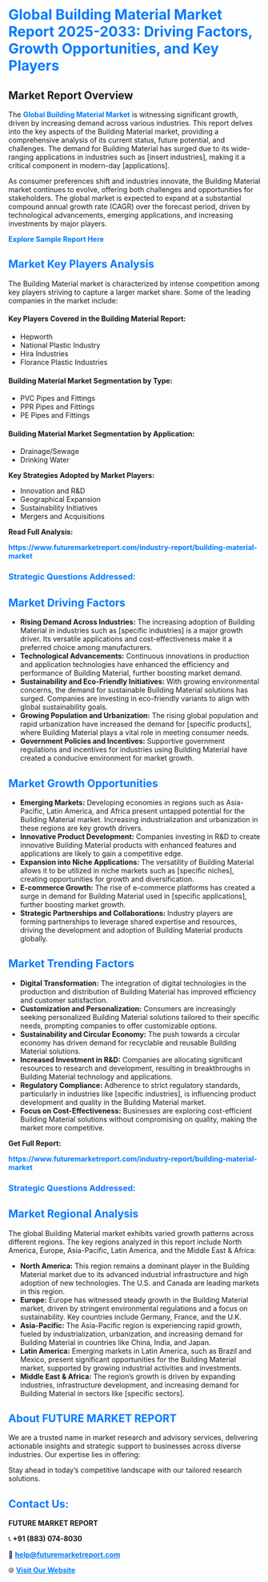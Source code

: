 <h1 style="color: #007BFF;">Global Building Material Market Report 2025-2033: Driving Factors, Growth Opportunities, and Key Players</h1>

<section id="overview">
<h2>Market Report Overview</h2>
<p>The <a href="https://www.futuremarketreport.com/industry-report/building-material-market" style="color: #007BFF; text-decoration: none;"><strong>Global Building Material Market</strong></a> is witnessing significant growth, driven by increasing demand across various industries. This report delves into the key aspects of the Building Material market, providing a comprehensive analysis of its current status, future potential, and challenges. The demand for Building Material has surged due to its wide-ranging applications in industries such as [insert industries], making it a critical component in modern-day [applications].</p>
<p>As consumer preferences shift and industries innovate, the Building Material market continues to evolve, offering both challenges and opportunities for stakeholders. The global market is expected to expand at a substantial compound annual growth rate (CAGR) over the forecast period, driven by technological advancements, emerging applications, and increasing investments by major players.</p>
</section>

<section id="overview">
<p><a href="https://www.futuremarketreport.com/request-sample/reportId=86878" style="color: #007BFF; text-decoration: none;"><strong>Explore Sample Report Here</strong></a></p>
</section>

<section id="key-players">
<h2 style="color: #007BFF;">Market Key Players Analysis</h2>
<p>The Building Material market is characterized by intense competition among key players striving to capture a larger market share. Some of the leading companies in the market include:</p>
<h4>Key Players Covered in the Building Material Report:</h4>
<ul><li>Hepworth</li><li>National Plastic Industry</li><li>Hira Industries</li><li>Florance Plastic Industries</li></ul>
<h4>Building Material Market Segmentation by Type:</h4>
<ul><li>PVC Pipes and Fittings</li><li>PPR Pipes and Fittings</li><li>PE Pipes and Fittings</li></ul>

<h4>Building Material Market Segmentation by Application:</h4>
<ul><li>Drainage/Sewage</li><li>Drinking Water</li></ul>
<p><strong>Key Strategies Adopted by Market Players:</strong></p>
<ul>
<li>Innovation and R&D</li>
<li>Geographical Expansion</li>
<li>Sustainability Initiatives</li>
<li>Mergers and Acquisitions</li>
</ul>
</section>

<section>
<p><strong>Read Full Analysis: </strong></p><a href="https://www.futuremarketreport.com/industry-report/building-material-market" style="color: #007BFF; text-decoration: none;"><strong>https://www.futuremarketreport.com/industry-report/building-material-market</strong></a>
<h3 style="color: #007BFF;">Strategic Questions Addressed:</h3>
</section>

<section id="driving-factors">
<h2 style="color: #007BFF;">Market Driving Factors</h2>
<ul>
<li><strong>Rising Demand Across Industries:</strong> The increasing adoption of Building Material in industries such as [specific industries] is a major growth driver. Its versatile applications and cost-effectiveness make it a preferred choice among manufacturers.</li>
<li><strong>Technological Advancements:</strong> Continuous innovations in production and application technologies have enhanced the efficiency and performance of Building Material, further boosting market demand.</li>
<li><strong>Sustainability and Eco-Friendly Initiatives:</strong> With growing environmental concerns, the demand for sustainable Building Material solutions has surged. Companies are investing in eco-friendly variants to align with global sustainability goals.</li>
<li><strong>Growing Population and Urbanization:</strong> The rising global population and rapid urbanization have increased the demand for [specific products], where Building Material plays a vital role in meeting consumer needs.</li>
<li><strong>Government Policies and Incentives:</strong> Supportive government regulations and incentives for industries using Building Material have created a conducive environment for market growth.</li>
</ul>
</section>

<section id="growth-opportunities">
<h2 style="color: #007BFF;">Market Growth Opportunities</h2>
<ul>
<li><strong>Emerging Markets:</strong> Developing economies in regions such as Asia-Pacific, Latin America, and Africa present untapped potential for the Building Material market. Increasing industrialization and urbanization in these regions are key growth drivers.</li>
<li><strong>Innovative Product Development:</strong> Companies investing in R&D to create innovative Building Material products with enhanced features and applications are likely to gain a competitive edge.</li>
<li><strong>Expansion into Niche Applications:</strong> The versatility of Building Material allows it to be utilized in niche markets such as [specific niches], creating opportunities for growth and diversification.</li>
<li><strong>E-commerce Growth:</strong> The rise of e-commerce platforms has created a surge in demand for Building Material used in [specific applications], further boosting market growth.</li>
<li><strong>Strategic Partnerships and Collaborations:</strong> Industry players are forming partnerships to leverage shared expertise and resources, driving the development and adoption of Building Material products globally.</li>
</ul>
</section>

<section id="trending-factors">
<h2 style="color: #007BFF;">Market Trending Factors</h2>
<ul>
<li><strong>Digital Transformation:</strong> The integration of digital technologies in the production and distribution of Building Material has improved efficiency and customer satisfaction.</li>
<li><strong>Customization and Personalization:</strong> Consumers are increasingly seeking personalized Building Material solutions tailored to their specific needs, prompting companies to offer customizable options.</li>
<li><strong>Sustainability and Circular Economy:</strong> The push towards a circular economy has driven demand for recyclable and reusable Building Material solutions.</li>
<li><strong>Increased Investment in R&D:</strong> Companies are allocating significant resources to research and development, resulting in breakthroughs in Building Material technology and applications.</li>
<li><strong>Regulatory Compliance:</strong> Adherence to strict regulatory standards, particularly in industries like [specific industries], is influencing product development and quality in the Building Material market.</li>
<li><strong>Focus on Cost-Effectiveness:</strong> Businesses are exploring cost-efficient Building Material solutions without compromising on quality, making the market more competitive.</li>
</ul>
</section>

<section>
<p><strong>Get Full Report: </strong></p><a href="https://www.futuremarketreport.com/industry-report/building-material-market" style="color: #007BFF; text-decoration: none;"><strong>https://www.futuremarketreport.com/industry-report/building-material-market</strong></a>
<h3 style="color: #007BFF;">Strategic Questions Addressed:</h3>
</section>


<section id="regional-analysis">
<h2 style="color: #007BFF;">Market Regional Analysis</h2>
<p>The global Building Material market exhibits varied growth patterns across different regions. The key regions analyzed in this report include North America, Europe, Asia-Pacific, Latin America, and the Middle East & Africa:</p>
<ul>
<li><strong>North America:</strong> This region remains a dominant player in the Building Material market due to its advanced industrial infrastructure and high adoption of new technologies. The U.S. and Canada are leading markets in this region.</li>
<li><strong>Europe:</strong> Europe has witnessed steady growth in the Building Material market, driven by stringent environmental regulations and a focus on sustainability. Key countries include Germany, France, and the U.K.</li>
<li><strong>Asia-Pacific:</strong> The Asia-Pacific region is experiencing rapid growth, fueled by industrialization, urbanization, and increasing demand for Building Material in countries like China, India, and Japan.</li>
<li><strong>Latin America:</strong> Emerging markets in Latin America, such as Brazil and Mexico, present significant opportunities for the Building Material market, supported by growing industrial activities and investments.</li>
<li><strong>Middle East & Africa:</strong> The region’s growth is driven by expanding industries, infrastructure development, and increasing demand for Building Material in sectors like [specific sectors].</li>
</ul>
</section>

<footer>
<h2 style="color: #007BFF;">About FUTURE MARKET REPORT</h2>
<p>We are a trusted name in market research and advisory services, delivering actionable insights and strategic support to businesses across diverse industries. Our expertise lies in offering:</p>

<p>Stay ahead in today’s competitive landscape with our tailored research solutions.</p>

<h2 style="color: #007BFF;">Contact Us:</h2>
<p><strong>FUTURE MARKET REPORT</strong></p>
<p>📞 <strong>+91 (883) 074-8030</strong></p>
<p>📧 <strong><a href="mailto:help@futuremarketreport.com" style="color: #007BFF;">help@futuremarketreport.com</a></strong></p>
<p>🌐 <strong><a href="https://www.futuremarketreport.com/" style="color: #007BFF;">Visit Our Website</a></strong></p>
</footer>
